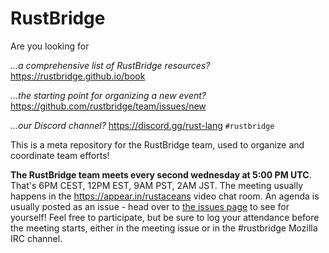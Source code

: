 # RustBridge

Are you looking for

_...a comprehensive list of RustBridge resources?_ https://rustbridge.github.io/book

_...the starting point for organizing a new event?_ https://github.com/rustbridge/team/issues/new

_...our Discord channel?_ https://discord.gg/rust-lang `#rustbridge`

This is a meta repository for the RustBridge team, used to organize and coordinate team efforts!

<!-- insert goals here -->

__The RustBridge team meets every second wednesday at 5:00 PM UTC__. That's 6PM CEST, 12PM EST, 9AM PST, 2AM JST. The meeting usually happens in the https://appear.in/rustaceans video chat room. An agenda is usually posted as an issue - head over to [the issues page](https://github.com/rustbridge/team/issues) to see for yourself! Feel free to participate, but be sure to log your attendance before the meeting starts, either in the meeting issue or in the #rustbridge Mozilla IRC channel.
